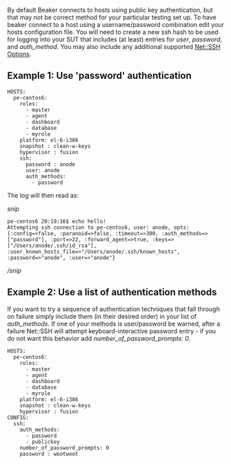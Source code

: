 By default Beaker connects to hosts using public key authentication, but that may not be correct method for your particular testing set up.  To have beaker connect to a host using a username/password combination edit your hosts configuration file.  You will need to create a new ssh hash to be used for logging into your SUT that includes (at least) entries for _user_, _password_, and _auth_method_.  You may also include any additional supported [Net::SSH Options](http://net-ssh.github.io/ssh/v1/chapter-2.html#s3).

## Example 1: Use 'password' authentication
```
HOSTS:
  pe-centos6:
    roles:
      - master
      - agent
      - dashboard
      - database
      - myrole
    platform: el-6-i386
    snapshot : clean-w-keys
    hypervisor : fusion
    ssh:
      password : anode
      user: anode
      auth_methods:
        - password
```

The log will then read as:

_snip_
```
pe-centos6 20:19:16$ echo hello!
Attempting ssh connection to pe-centos6, user: anode, opts: {:config=>false, :paranoid=>false, :timeout=>300, :auth_methods=>["password"], :port=>22, :forward_agent=>true, :keys=>["/Users/anode/.ssh/id_rsa"], :user_known_hosts_file=>"/Users/anode/.ssh/known_hosts", :password=>"anode", :user=>"anode"}
```
_/snip_

## Example 2: Use a list of authentication methods
If you want to try a sequence of authentication techniques that fall through on failure simply include them (in their desired order) in your list of _auth_methods_.  If one of your methods is user/password be warned, after a failure Net::SSH will attempt keyboard-interactive password entry - if you do not want this behavior add _number_of_password_prompts: 0_.
```
HOSTS:
  pe-centos6:
    roles:
      - master
      - agent
      - dashboard
      - database
      - myrole
    platform: el-6-i386
    snapshot : clean-w-keys
    hypervisor : fusion
CONFIG:
  ssh:
    auth_methods:
      - password
      - publickey
    number_of_password_prompts: 0
    password : wootwoot
```